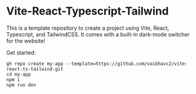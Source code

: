 # Vite-React-Typescript-Tailwind

This is a template repository to create a project using Vite, React, Typescript, and TailwindCSS. It comes with a built-in dark-mode switcher for the website!

Get started:

```console
gh repo create my-app --template=https://github.com/vaibhavc2/vite-react-ts-tailwind.git
cd my-app
npm i
npm run dev
```
